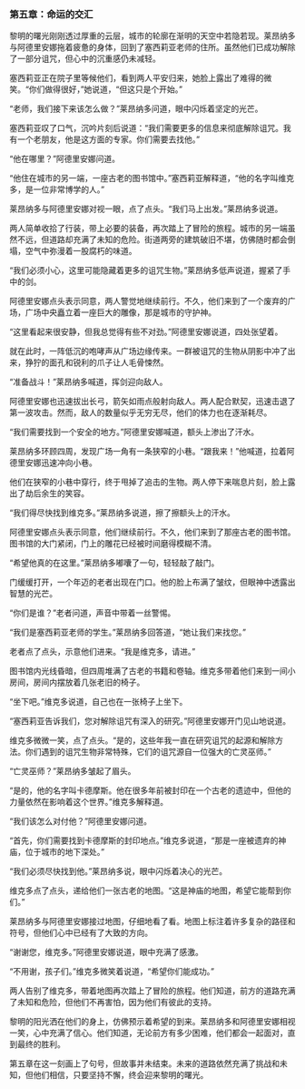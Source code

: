 ### 第五章：命运的交汇

黎明的曙光刚刚透过厚重的云层，城市的轮廓在渐明的天空中若隐若现。莱昂纳多与阿德里安娜拖着疲惫的身体，回到了塞西莉亚老师的住所。虽然他们已成功解除了一部分诅咒，但心中的沉重感仍未减轻。

塞西莉亚正在院子里等候他们，看到两人平安归来，她脸上露出了难得的微笑。“你们做得很好，”她说道，“但这只是个开始。”

“老师，我们接下来该怎么做？”莱昂纳多问道，眼中闪烁着坚定的光芒。

塞西莉亚叹了口气，沉吟片刻后说道：“我们需要更多的信息来彻底解除诅咒。我有一个老朋友，他是这方面的专家。你们需要去找他。”

“他在哪里？”阿德里安娜问道。

“他住在城市的另一端，一座古老的图书馆中。”塞西莉亚解释道，“他的名字叫维克多，是一位非常博学的人。”

莱昂纳多与阿德里安娜对视一眼，点了点头。“我们马上出发。”莱昂纳多说道。

两人简单收拾了行装，带上必要的装备，再次踏上了冒险的旅程。城市的另一端虽然不远，但道路却充满了未知的危险。街道两旁的建筑破旧不堪，仿佛随时都会倒塌，空气中弥漫着一股腐朽的味道。

“我们必须小心，这里可能隐藏着更多的诅咒生物。”莱昂纳多低声说道，握紧了手中的剑。

阿德里安娜点头表示同意，两人警觉地继续前行。不久，他们来到了一个废弃的广场，广场中央矗立着一座巨大的雕像，那是城市的守护神。

“这里看起来很安静，但我总觉得有些不对劲。”阿德里安娜说道，四处张望着。

就在此时，一阵低沉的咆哮声从广场边缘传来。一群被诅咒的生物从阴影中冲了出来，狰狞的面孔和锐利的爪子让人毛骨悚然。

“准备战斗！”莱昂纳多喊道，挥剑迎向敌人。

阿德里安娜也迅速拔出长弓，箭矢如雨点般射向敌人。两人配合默契，迅速击退了第一波攻击。然而，敌人的数量似乎无穷无尽，他们的体力也在逐渐耗尽。

“我们需要找到一个安全的地方。”阿德里安娜喊道，额头上渗出了汗水。

莱昂纳多环顾四周，发现广场一角有一条狭窄的小巷。“跟我来！”他喊道，拉着阿德里安娜迅速冲向小巷。

他们在狭窄的小巷中穿行，终于甩掉了追击的生物。两人停下来喘息片刻，脸上露出了劫后余生的笑容。

“我们得尽快找到维克多。”莱昂纳多说道，擦了擦额头上的汗水。

阿德里安娜点头表示同意，他们继续前行。不久，他们来到了那座古老的图书馆。图书馆的大门紧闭，门上的雕花已经被时间磨得模糊不清。

“希望他真的在这里。”莱昂纳多嘟囔了一句，轻轻敲了敲门。

门缓缓打开，一个年迈的老者出现在门口。他的脸上布满了皱纹，但眼神中透露出智慧的光芒。

“你们是谁？”老者问道，声音中带着一丝警惕。

“我们是塞西莉亚老师的学生。”莱昂纳多回答道，“她让我们来找您。”

老者点了点头，示意他们进来。“我是维克多，请进。”

图书馆内光线昏暗，但四周堆满了古老的书籍和卷轴。维克多带着他们来到一间小房间，房间内摆放着几张老旧的椅子。

“坐下吧。”维克多说道，自己也在一张椅子上坐下。

“塞西莉亚告诉我们，您对解除诅咒有深入的研究。”阿德里安娜开门见山地说道。

维克多微微一笑，点了点头。“是的，这些年我一直在研究诅咒的起源和解除方法。你们遇到的诅咒生物非常特殊，它们的诅咒源自一位强大的亡灵巫师。”

“亡灵巫师？”莱昂纳多皱起了眉头。

“是的，他的名字叫卡德摩斯。他在很多年前被封印在一个古老的遗迹中，但他的力量依然在影响着这个世界。”维克多解释道。

“我们该怎么对付他？”阿德里安娜问道。

“首先，你们需要找到卡德摩斯的封印地点。”维克多说道，“那是一座被遗弃的神庙，位于城市的地下深处。”

“我们必须尽快找到他。”莱昂纳多说，眼中闪烁着决心的光芒。

维克多点了点头，递给他们一张古老的地图。“这是神庙的地图，希望它能帮到你们。”

莱昂纳多与阿德里安娜接过地图，仔细地看了看。地图上标注着许多复杂的路径和符号，但他们心中已经有了大致的方向。

“谢谢您，维克多。”阿德里安娜说道，眼中充满了感激。

“不用谢，孩子们。”维克多微笑着说道，“希望你们能成功。”

两人告别了维克多，带着地图再次踏上了冒险的旅程。他们知道，前方的道路充满了未知和危险，但他们不再害怕，因为他们有彼此的支持。

黎明的阳光洒在他们的身上，仿佛预示着希望的到来。莱昂纳多和阿德里安娜相视一笑，心中充满了信心。他们知道，无论前方有多少困难，他们都会一起面对，直到最终的胜利。

第五章在这一刻画上了句号，但故事并未结束。未来的道路依然充满了挑战和未知，但他们相信，只要坚持不懈，终会迎来黎明的曙光。